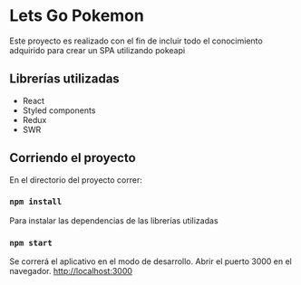 # Lets Go Pokemon

Este proyecto es realizado con el fin de incluir todo el conocimiento adquirido para crear un SPA utilizando pokeapi

## Librerías utilizadas

* React
* Styled components
* Redux
* SWR


## Corriendo el proyecto

En el directorio del proyecto correr:

### `npm install`

Para instalar las dependencias de las librerías utilizadas

### `npm start`

Se correrá el aplicativo en el modo de desarrollo.
Abrir el puerto 3000 en el navegador. [http://localhost:3000](http://localhost:3000)
